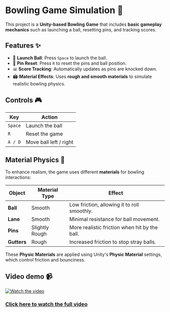# Bowling Game Simulation 🎳

This project is a **Unity-based Bowling Game** that includes **basic gameplay mechanics** such as launching a ball, resetting pins, and tracking scores.

## Features ✨

- 🎯 **Launch Ball**: Press `Space` to launch the ball.
- 🎳 **Pin Reset**: Press `R` to reset the pins and ball position.
- 📊 **Score Tracking**: Automatically updates as pins are knocked down.
- 🏟 **Material Effects**: Uses **rough and smooth materials** to simulate realistic bowling physics.

## Controls 🎮

| Key      | Action                       |
|----------|-----------------------------|
| `Space`  | Launch the ball             |
| `R`      | Reset the game              |
| `A / D`  | Move ball left / right      |

## Material Physics 🌟

To enhance realism, the game uses different **materials** for bowling interactions:

| Object       | Material Type  | Effect |
|-------------|--------------|------------------------------------------------|
| **Ball**     | Smooth       | Low friction, allowing it to roll smoothly.   |
| **Lane**     | Smooth       | Minimal resistance for ball movement.         |
| **Pins**     | Slightly Rough | More realistic friction when hit by the ball.|
| **Gutters**  | Rough        | Increased friction to stop stray balls.       |

These **Physic Materials** are applied using Unity's **Physic Material** settings, which control friction and bounciness.


## Video demo 📹
[![Watch the video](https://img.youtube.com/vi/UXpH9ugLwsc/maxresdefault.jpg)](https://youtu.be/UXpH9ugLwsc)

### [Click here to watch the full video](https://youtu.be/UXpH9ugLwsc)
